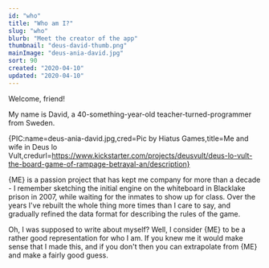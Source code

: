 ```yaml
---
id: "who"
title: "Who am I?"
slug: "who"
blurb: "Meet the creator of the app"
thumbnail: "deus-david-thumb.png"
mainImage: "deus-ania-david.jpg"
sort: 90
created: "2020-04-10"
updated: "2020-04-10"
---
```


Welcome, friend!

My name is David, a 40-something-year-old teacher-turned-programmer from Sweden.

{PIC:name=deus-ania-david.jpg,cred=Pic by Hiatus Games,title=Me and wife in Deus lo Vult,credurl=https://www.kickstarter.com/projects/deusvult/deus-lo-vult-the-board-game-of-rampage-betrayal-an/description}

{ME} is a passion project that has kept me company for more than a decade - I remember sketching the initial engine on the whiteboard in Blacklake prison in 2007, while waiting for the inmates to show up for class. Over the years I've rebuilt the whole thing more times than I care to say, and gradually refined the data format for describing the rules of the game.

Oh, I was supposed to write about myself? Well, I consider {ME} to be a rather good representation for who I am. If you knew me it would make sense that I made this, and if you don't then you can extrapolate from {ME} and make a fairly good guess.
